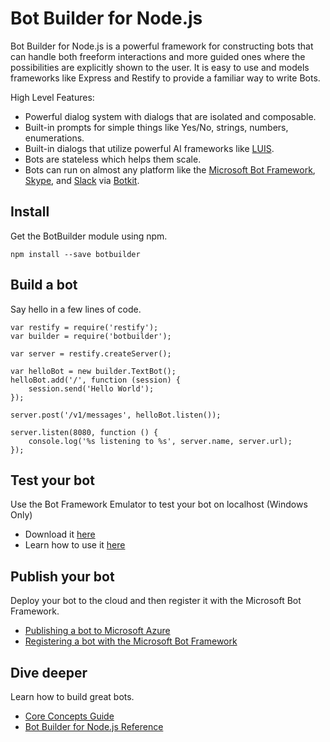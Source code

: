 # Bot Builder for Node.js
Bot Builder for Node.js is a powerful framework for constructing bots that can handle both freeform interactions and more guided ones where the possibilities are explicitly shown to the user. It is easy to use and models frameworks like Express and Restify to provide a familiar way to write Bots.

High Level Features:

* Powerful dialog system with dialogs that are isolated and composable.
* Built-in prompts for simple things like Yes/No, strings, numbers, enumerations.
* Built-in dialogs that utilize powerful AI frameworks like [LUIS](http://luis.ai).
* Bots are stateless which helps them scale.
* Bots can run on almost any platform like the [Microsoft Bot Framework](http://botframework.com), [Skype](http://skype.com), and [Slack](http://slack.com) via [Botkit]( http://howdy.ai/botkit).
 
## Install
Get the BotBuilder module using npm.

    npm install --save botbuilder

## Build a bot
Say hello in a few lines of code.
 
    var restify = require('restify');
    var builder = require('botbuilder');

    var server = restify.createServer();

    var helloBot = new builder.TextBot();
    helloBot.add('/', function (session) {
        session.send('Hello World');
    });

    server.post('/v1/messages', helloBot.listen());

    server.listen(8080, function () {
        console.log('%s listening to %s', server.name, server.url); 
    });

## Test your bot
Use the Bot Framework Emulator to test your bot on localhost (Windows Only)

* Download it [here](http://aka.ms/bf-bc-emulator)
* Learn how to use it [here](http://docs.botframework.com/botframework/bot-framework-emulator/)

## Publish your bot
Deploy your bot to the cloud and then register it with the Microsoft Bot Framework.

* [Publishing a bot to Microsoft Azure](http://docs.botframework.com/connector/getstarted/#publishing-your-bot-application-to-microsoft-azure)
* [Registering a bot with the Microsoft Bot Framework](http://docs.botframework.com/connector/getstarted/#registering-your-bot-with-the-microsoft-bot-framework)

## Dive deeper
Learn how to build great bots.

* [Core Concepts Guide](http://docs.botframework.com/builder/node/guides/core-concepts/)
* [Bot Builder for Node.js Reference](http://docs.botframework.com/sdkreference/nodejs/modules/_botbuilder_d_.html)
